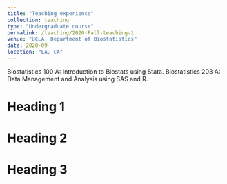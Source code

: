 ```yaml
---
title: "Teaching experience"
collection: teaching
type: "Undergraduate course"
permalink: /teaching/2020-Fall-teaching-1
venue: "UCLA, Department of Biostatistics"
date: 2020-09
location: "LA, CA"
---
```


Biostatistics 100 A: Introduction to Biostats using Stata.
Biostatistics 203 A: Data Management and Analysis using SAS and R.

Heading 1
======

Heading 2
======

Heading 3
======

